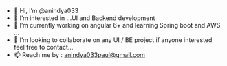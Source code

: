 - 👋 Hi, I’m @anindya033
- 👀 I’m interested in ...UI and Backend development
- 🌱 I’m currently working on angular 6+ and learning Spring boot and AWS ...
- 💞️ I’m looking to collaborate on any UI / BE project if anyone interested feel free to contact...
- 📫 Reach me by : anindya033paul@gmail.com

<!---
anindya033/anindya033 is a ✨ special ✨ repository because its `README.md` (this file) appears on your GitHub profile.
You can click the Preview link to take a look at your changes.
--->
